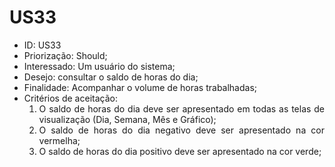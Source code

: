 # US33

<ul>
<li> ID: US33</li>
<li>Priorização: Should;</li>
<li>Interessado: Um usuário do sistema;</li>
<li>Desejo: consultar o saldo de horas do dia;</li>
<li>Finalidade: Acompanhar o volume de horas trabalhadas;</li>
<li align="justify"> Critérios de aceitação:
    <ol>
    <li> O saldo de horas do dia deve ser apresentado em todas as telas de visualização (Dia, Semana, Mês e Gráfico);</li>
    <li> O saldo de horas do dia negativo deve ser apresentado na cor vermelha;</li>
    <li> O saldo de horas do dia positivo deve ser apresentado na cor verde;</li>
    </ol>
</ul>